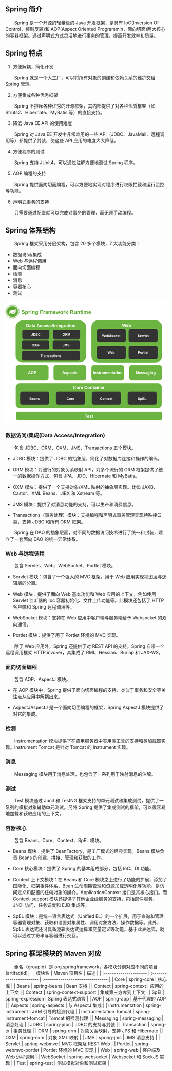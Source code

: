 ## Spring 简介

&emsp;&emsp;Spring 是一个开源的轻量级的 Java 开发框架，是具有 IoC(Inversion Of Control，控制反转)和 AOP(Aspect Oriented Programmin，面向切面)两大核心的容器框架。通过声明式方式灵活地进行事务的管理，提高开发效率和质量。

## Spring 特点

1. 方便解耦，简化开发

&emsp;&emsp;Spring 就是一个大工厂，可以将所有对象的创建和依赖关系的维护交给 Spring 管理。

2. 方便集成各种优秀框架

&emsp;&emsp;Spring 不排斥各种优秀的开源框架，其内部提供了对各种优秀框架（如 Struts2、Hibernate、MyBatis 等）的直接支持。

3. 降低 Java EE API 的使用难度

&emsp;&emsp;Spring 对 Java EE 开发中非常难用的一些 API（JDBC、JavaMail、远程调用等）都提供了封装，使这些 API 应用的难度大大降低。

4. 方便程序的测试

&emsp;&emsp;Spring 支持 JUnit4，可以通过注解方便地测试 Spring 程序。

5. AOP 编程的支持

&emsp;&emsp;Spring 提供面向切面编程，可以方便地实现对程序进行权限拦截和运行监控等功能。

6. 声明式事务的支持

&emsp;&emsp;只需要通过配置就可以完成对事务的管理，而无须手动编程。

## Spring 体系结构

&emsp;&emsp;Spring 框架采用分层架构，包含 20 多个模块，7 大功能分类：

- 数据访问/集成
- Web 与远程调用
- 面向切面编程
- 检测
- 消息
- 容器核心
- 测试

![spring体系结构](./img/spring_system.gif)

### 数据访问/集成(Data Access/Integration)

&emsp;&emsp;包含 JDBC、ORM、OXM、JMS、Transactions 五个模块。

- JDBC 模块：提供了 JDBC 的抽象层，简化了对数据库连接和操作的编码。

- ORM 模块：对流行的对象关系映射 API，对多个流行的 ORM 框架提供了统一的数据操作方式，包含 JPA、JDO、Hibernate 和 MyBatis。

- OXM 模块：提供了一个支持对象/XML 映射的抽象层实现。比如 JAXB、Castor、XML Beans、JiBX 和 Xstream 等。

- JMS 模块：提供了对消息功能的支持，可以生产和消费信息。

- Transactions（事务处理）模块：支持编程和声明式事务管理实现特殊接口类，支持 JDBC 和所有 ORM 框架。

&emsp;&emsp;Spring 在 DAO 的抽象层面，对不同的数据访问技术进行了统一和封装，建立了一套面向 DAO 的统一异常体系。

### Web 与远程调用

&emsp;&emsp;包含 Servlet、Web、WebSocket、Portlet 模块。

- Servlet 模块：包含了一个强大的 MVC 框架，用于 Web 应用实现视图层与逻辑层的分离。

- Web 模块：提供了面向 Web 基本功能和 Web 应用的上下文，例如使用 Servlet 监听器的 Ioc 容器初始化、文件上传功能等。此模块还包括了 HTTP 客户端和 Spring 远程调用等。

- WebSocket 模块：支持在 Web 应用中客户端与服务端给予 Websocket 的双向通信。

- Portlet 模块：提供了用于 Portlet 环境的 MVC 实现。

&emsp;&emsp;除了 Web 应用外，Spring 还提供了对 REST API 的支持。Spring 自带一个远程调用框架 HTTP invoker，其集成了 RMI、Hessian、Burlap 和 JAX-WS。

### 面向切面编程

&emsp;&emsp;包含 AOP、AspectJ 模块。

- 在 AOP 模块中，Spring 提供了面向切面编程的支持，类似于事务和安全等关注点从应用中解耦出来。

- AspectJAspectJ 是一个面向切面编程的框架，Spring AspectJ 模块提供了对它的集成。

### 检测

&emsp;&emsp;Instrumentation 模块提供了在应用服务器中实用类工具的支持和类加载器实现。Instrument Tomcat 是针对 Tomcat 的 Instrument 实现。

### 消息

&emsp;&emsp;Messaging 模块用于消息处理，也包含了一系列用于映射消息的注解。

### 测试

&emsp;&emsp;Test 模块通过 Junit 和 TestNG 框架支持的单元测试和集成测试，提供了一系列的模拟对象辅助单元测试。另外 Spring 提供了集成测试的框架，可以很容易地加载和获取应用的上下文。

### 容器核心

&emsp;&emsp;包含 Beans、Core、Context、SpEL 模块。

- Beans 模块：提供了 BeanFactory，是工厂模式的经典实现。Beans 模块负责 Beans 的创建、拼接、管理和获取的工作。

- Core 核心模块：提供了 Spring 的基本组成部分，包括 IoC、DI 功能。

- Context 上下文模块：在 Beans 和 Core 模块之上进行了功能的扩展，添加了国际化、框架事件体系、Bean 生命周期管理和资源加载透明化等功能。是访问定义和配置的任何对象的媒介。ApplicationContext 接口是其核心接口。而 Context-support 模块还提供了其他企业级服务的支持，包括邮件服务、JNDI 访问、任务调度和 EJB 集成等。

- SpEL 模块：是统一语言表达式（Unified EL）的一个扩展，用于查询和管理容器管理对象、获取和设置对象属性、调用对象方法、操作数据等。此外，SpEL 表达式还可具备逻辑表达式运算和变量定义等功能。基于此表达式，就可以通过字符串与容器进行交互。

## Spring 框架模块的 Maven 对应

&emsp;&emsp;组名（groupId）是 org.springframework，各模块分别对应不同的项目(artifactId)。
| 模块名 | Maven 项目名 | 描述 |
| :--------------------- | :----------------------- | :------------------------------- |
| Core | spring-core | 核心库 |
| Beans | spring-beans | Bean 支持 |
| Contect | spring-context | 应用的上下文 |
| Contect | spring-context-support | 集成第三方库到上下文 |
| SpEl | spring-expression | Spring 表达式语言 |
| AOP | spring-aop | 基于代理的 AOP |
| Aspects | spring-aspects | 与 AspectJ 集成 |
| Instrumentation | spring-instrument | JVM 引导的检测代理 |
| Instrumentation Tomcat | spring-instrument-tomcat | Tomcat 的检测代理 |
| Messaging | spring-messaging | 消息处理 |
| JDBC | spring-jdbc | JDBC 的支持与封装 |
| Transaction | spring-tx | 事务处理 |
| ORM | spring-orm | 对象关系映射，支持 JPS 和 Hibernate |
| OXM | spring-oxm | 对象 XML 映射 |
| JMS | spring-jms | JMS 消息支持 |
| Servlet | spring-webmvc | MVC 框架及 REST Web |
| Portlet | spring-webmvc-portlet | Portlet 环境的 MVC 实现 |
| Web | spring-web | 客户端及 Web 远程调用 |
| WebSocket | spring-websocket | Websocket 和 SockJS 实现 |
| Test | spring-test | 测试模拟对象和测试框架 |
